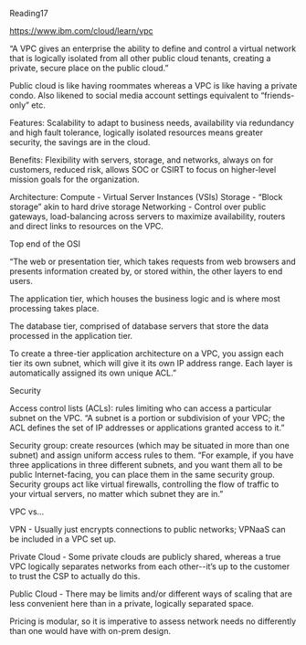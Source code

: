 Reading17

https://www.ibm.com/cloud/learn/vpc 

“A VPC gives an enterprise the ability to define and control a virtual network that is logically isolated from all other public cloud tenants, creating a private, secure place on the public cloud.”

Public cloud is like having roommates whereas a VPC is like having a private condo. Also likened to social media account settings equivalent to “friends-only” etc.

Features: Scalability to adapt to business needs, availability via redundancy and high fault tolerance, logically isolated resources means greater security, the savings are in the cloud.

Benefits: Flexibility with servers, storage, and networks, always on for customers, reduced risk, allows SOC or CSIRT to focus on higher-level mission goals for the organization.

Architecture:
Compute - Virtual Server Instances (VSIs)
Storage - “Block storage” akin to hard drive storage
Networking - Control over public gateways, load-balancing across servers to maximize availability, routers and direct links to resources on the VPC.

Top end of the OSI

“The web or presentation tier, which takes requests from web browsers and presents information created by, or stored within, the other layers to end users.

The application tier, which houses the business logic and is where most processing takes place.

The database tier, comprised of database servers that store the data processed in the application tier.

To create a three-tier application architecture on a VPC, you assign each tier its own subnet, which will give it its own IP address range. Each layer is automatically assigned its own unique ACL.”

Security

Access control lists (ACLs): rules limiting who can access a particular subnet on the VPC. “A subnet is a portion or subdivision of your VPC; the ACL defines the set of IP addresses or applications granted access to it.”

Security group: create resources (which may be situated in more than one subnet) and assign uniform access rules to them. “For example, if you have three applications in three different subnets, and you want them all to be public Internet-facing, you can place them in the same security group. Security groups act like virtual firewalls, controlling the flow of traffic to your virtual servers, no matter which subnet they are in.”

VPC vs…

VPN - Usually just encrypts connections to public networks; VPNaaS can be included in a VPC set up.

Private Cloud - Some private clouds are publicly shared, whereas a true VPC logically separates networks from each other--it’s up to the customer to trust the CSP to actually do this.

Public Cloud - There may be limits and/or different ways of scaling that are less convenient here than in a private, logically separated space.

Pricing is modular, so it is imperative to assess network needs no differently than one would have with on-prem design.
